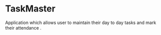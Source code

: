 # TaskMaster
Application which allows user to maintain their day to day tasks and mark their attendance .
